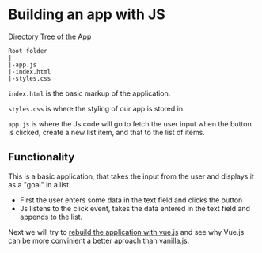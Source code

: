 # Building an app with JS

[Directory Tree of the App](../../Project%20Files/5.1%20gs-01-starting-project/)

```
Root folder
|
|-app.js
|-index.html
|-styles.css
```

`index.html` is the basic markup of the application.

`styles.css` is where the styling of our app is stored in.

`app.js` is where the Js code will go to fetch the user input when the button is clicked, create a new list item, and that to the list of items.

## Functionality

This is a basic application, that takes the input from the user and displays it as a "goal" in a list.

* First the user enters some data in the text field and clicks the button
* Js listens to the click event, takes the data entered in the text field and appends to the list.

Next we will try to [rebuild the application with vue.js](Rebuilding%20a%20goal%20app%20with%20vuejs.md) and see why Vue.js can be more convinient a better aproach than vanilla.js.